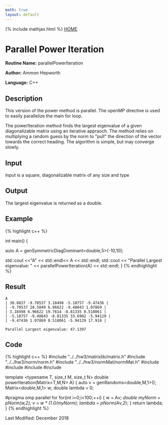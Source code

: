 ```yaml
---
math: true
layout: default
---
```


{% include mathjax.html %}
<a href="https://ammonhepworth.github.io/MATH5620/index">HOME</a>

# Parallel Power Iteration

**Routine Name:** parallelPowerIteration

**Author:** Ammon Hepworth

**Language:** C++


## Description

This version of the power method is parallel. The openMP directive is used to easily parallelize the main for loop.

The powerIteration method finds the largest eigenvalue of a given diagonalizable matrix using an iterative appraoch. The method relies on multiplying a random guess by the norm to "pull" the direction of the vector towards the correct heading. The algorithm is simple, but may converge slowly.


## Input

Input is a square, diagonalizable matrix of any size and type

## Output

The largest eigenvalue is returned as a double.

## Example

{% highlight c++ %}

int main()
{

  auto A = genSymmetricDiagDominant<double,5>(-10,10);


  std::cout <<"A" << std::endl<< A << std::endl;
  std::cout << "Parallel Largest eigenvalue: " << parallelPowerIteration(A) << std::endl;
}
{% endhighlight %}

## Result
```
A
| 30.8837 -9.70537 3.18498 -5.18757 -9.47436 |
| -9.70537 28.5849 6.96622 -9.48843 1.07869 |
| 3.18498 6.96622 19.7614 -8.81335 0.518061 |
| -5.18757 -9.48843 -8.81335 33.6902 -5.94129 |
| -9.47436 1.07869 0.518061 -5.94129 17.918 |

Parallel Largest eigenvalue: 47.1397
```

## Code

{% highlight c++ %}
#include "../../hw3/matrixlib/matrix.h"
#include "../../hw3/norm/norm.h"
#include "../../hw3/normMat/normMat.h" 
#include <vector>
#include <algorithm>
#include <cstdlib>
#include <cmath>

template <typename T, size_t M, size_t N>
double powerIteration(Matrix<T,M,N> A)
{
	auto v = genRandoms<double,M,1>();
	Matrix<double,M,1> w;
	double lambda = 0;

#pragma omp parallel for
	for(int i=0;i<100;++i)
	{
	  w = A*v;
		double myNorm = pNorm(w,2);
		v = w * (1.0/myNorm);
		lambda = pNorm(A*v,2);
	}
	return lambda;
}
{% endhighlight %}

Last Modified: December 2018
